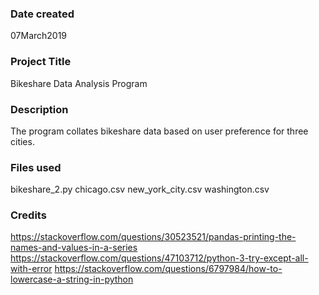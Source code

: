 ### Date created
07March2019

### Project Title
Bikeshare Data Analysis Program

### Description
The program collates bikeshare data based on user preference for three cities. 

### Files used
bikeshare_2.py
chicago.csv
new_york_city.csv
washington.csv

### Credits
https://stackoverflow.com/questions/30523521/pandas-printing-the-names-and-values-in-a-series
https://stackoverflow.com/questions/47103712/python-3-try-except-all-with-error
https://stackoverflow.com/questions/6797984/how-to-lowercase-a-string-in-python
